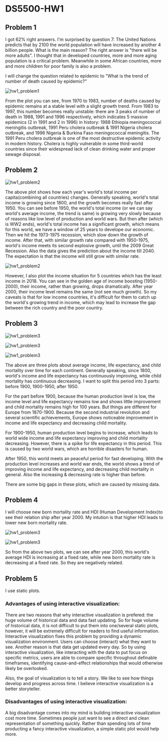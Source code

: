 # DS5500-HW1

## Problem 1
I got 62% right answers. I'm surprised by question 7: The United Nations predicts that by 2100 the world population will have increased by another 4 billion people. What is the main reason? The right answer is "there will be more adults". I thought that in developed countries, more and more aging population is a critical problem. Meanwhile in some African countries, more and more children for poor family is also a problem.

I will change the question related to epidemic to "What is the trend of number of death caused by epidemic?"

![hw1_problem1](https://github.com/stiangithub/DS5500-HW1/blob/master/hw1_problem1.png)

From the plot you can see, from 1970 to 1983, number of deaths caused by epidemic remains at a stable level with a slight growth trend. From 1983 to 1997, this number becomes really unstable: there are 3 peaks of number of death in 1988, 1991 and 1996 respectively, which indicates 5 massive epidemics (2 in 1991 and 2 in 1996) in history: 1988 Ethiopia meningococcal meningitis outbreak, 1991 Peru cholera outbreak & 1991 Nigeria cholera outbreak, and 1996 Nigeria & Burkina Faso meningococcal meningitis. The 1991 Peru cholera outbreak is one of the most destructive epidemic activity in modern history. Cholera is highly vulnerable in some third-world countries since their widespread lack of clean drinking water and proper sewage disposal.

## Problem 2

![hw1_problem2](https://github.com/stiangithub/DS5500-HW1/blob/master/hw1_problem2.png)

The above plot shows how each year's world's total income per capita(combining all countries) changes. Generally speaking, world's total income is growing since 1800, and the growth becomes really fast after 1950. You can see before 1950, the world's total income (or we can say world's average income, the trend is same) is growing very slowly because of reasons like low level of production and world wars. But then after (which is WW2 ends), world's total income has a significant growth, which means for this world, we have a window of 25 years to develope our economic. Then we hit the 1973-1975 recession, which slow down the growth of income. After that, with similar growth rate compared with 1950-1975, world's income meets its second explosive growth, until the 2009 Great Recession. Also the data gives the prediction about the income till 2040. The expectation is that the income will still grow with similar rate.

![hw1_problem2](https://github.com/stiangithub/DS5500-HW1/blob/master/hw1_problem2_2.png)

However, I also plot the income situation for 5 countries which has the least income in 2018. You can see in the golden age of income boosting (1950-2000), their income, rather than growing, drops dramatically. After year 2000, their income level remains the same (not see much growth). So my caveats is that for low income countries, it's difficult for them to catch up the world's growing trend in income, which may lead to increase the gap between the rich country and the poor country.

## Problem 3
![hw1_problem3](https://github.com/stiangithub/DS5500-HW1/blob/master/hw1_problem3_1.png)

![hw1_problem3](https://github.com/stiangithub/DS5500-HW1/blob/master/hw1_problem3_2.png)

![hw1_problem3](https://github.com/stiangithub/DS5500-HW1/blob/master/hw1_problem3_3.png)

The above are three plots about average income, life expectancy, and child mortality over time for each continent. Generally speaking, since 1800, world's income and life expectancy has continuously improving, while child mortality has continuous decreasing. I want to split this period into 3 parts: before 1900, 1900-1950, after 1950.

For the part before 1900, because the human production level is low, the income level and life expectancy remains low and shows little improvement and child mortality remains high for 100 years. But things are different for Europe from 1870-1900. Because the second industrial revolution and several scientific achievements, Europe shows noticeable improvement in income and life expectancy and decreasing child mortality.

For 1900-1950, human production level begins to increase, which leads to world wide income and life expectancy improving and child mortality decreasing. However, there is a spike for life expectancy in this period. This is caused by two world wars, which are horrible disasters for human.

After 1950, this world meets an peaceful period for fast developing. With the production level increases and world war ends, the world shows a trend of improving income and life expectancy, and decreasing child mortality in general. Also the increasing & decreasing rate is higher than before.

There are some big gaps in these plots, which are caused by missing data.

## Problem 4
I will choose new born mortality rate and HDI (Human Development Index)to see their relation ship after year 2000. My intution is that higher HDI leads to lower new born mortality rate.

![hw1_problem3](https://github.com/stiangithub/DS5500-HW1/blob/master/hw1_problem4_1.png)

![hw1_problem3](https://github.com/stiangithub/DS5500-HW1/blob/master/hw1_problem4_2.png)

So from the above two plots, we can see after year 2000, this world's average HDI is increasing at a fixed rate, while new born mortality rate is decreasing at a fixed rate. So they are negatively related.

## Problem 5
I use static plots. 

### Advantages of using interactive visualization: 
There are two reasons that why interactive visualization is prefered: the huge volume of historical data and data fast updating. So for huge volume of historical data, it is not difficult to put them into one/several static plots, however, it will be extremely difficult for readers to find useful information. Interactive visualization fixes this problem by providing a dynamic visualization environment. Users can choose (interact) what they want to see. Another reason is that data get updated every day. So by using interactive visualization, like interacting with the data to put focus on specific metrics, users are able to compare specific throughout definable timeframes, identifying cause-and-effect relationships that would otherwise likely be overlooked.

Also, the goal of visualization is to tell a story. We like to see how things develop and progress across time. I believe interactive visualization is a better storyteller.

### Disadvantages of using interactive visualization:
A big disadvantage comes into my mind is building interactive visualization cost more time. Sometimes people just want to see a direct and clean representation of something quickly. Rather than spending lots of time producting a fancy interactive visualization, a simple static plot would help more.

